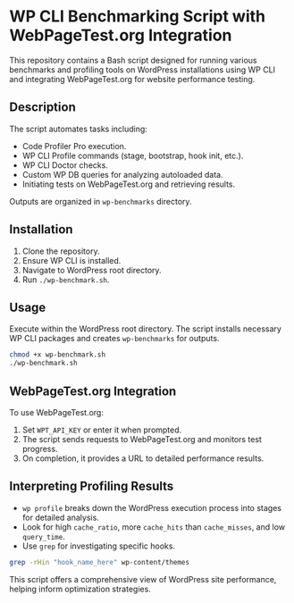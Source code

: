 # WP CLI Benchmarking Script with WebPageTest.org Integration

This repository contains a Bash script designed for running various benchmarks and profiling tools on WordPress installations using WP CLI and integrating WebPageTest.org for website performance testing.

## Description

The script automates tasks including:

- Code Profiler Pro execution.
- WP CLI Profile commands (stage, bootstrap, hook init, etc.).
- WP CLI Doctor checks.
- Custom WP DB queries for analyzing autoloaded data.
- Initiating tests on WebPageTest.org and retrieving results.

Outputs are organized in `wp-benchmarks` directory.

## Installation

1. Clone the repository.
2. Ensure WP CLI is installed.
3. Navigate to WordPress root directory.
4. Run `./wp-benchmark.sh`.

## Usage

Execute within the WordPress root directory. The script installs necessary WP CLI packages and creates `wp-benchmarks` for outputs.

```bash
chmod +x wp-benchmark.sh
./wp-benchmark.sh
```

## WebPageTest.org Integration

To use WebPageTest.org:

1. Set `WPT_API_KEY` or enter it when prompted.
2. The script sends requests to WebPageTest.org and monitors test progress.
3. On completion, it provides a URL to detailed performance results.

## Interpreting Profiling Results

- `wp profile` breaks down the WordPress execution process into stages for detailed analysis.
- Look for high `cache_ratio`, more `cache_hits` than `cache_misses`, and low `query_time`.
- Use `grep` for investigating specific hooks.
```bash
grep -rHin "hook_name_here" wp-content/themes
```

This script offers a comprehensive view of WordPress site performance, helping inform optimization strategies.
